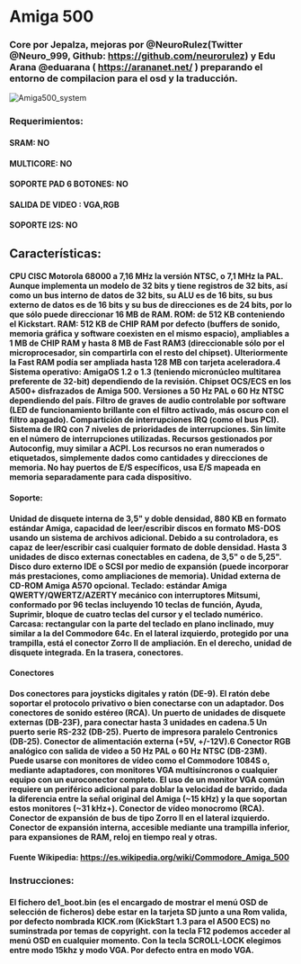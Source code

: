 # Amiga 500

### Core por Jepalza, mejoras por @NeuroRulez(Twitter @Neuro_999, Github: https://github.com/neurorulez) y Edu Arana @eduarana ( https://arananet.net/ ) preparando el entorno de compilacion para el osd y la traducción.

![Amiga500_system](https://user-images.githubusercontent.com/31018768/71216316-77f49300-22ba-11ea-937a-9e4053472e94.jpg)

### Requerimientos: 
#### SRAM: NO
#### MULTICORE: NO
#### SOPORTE PAD 6 BOTONES: NO
#### SALIDA DE VIDEO : VGA,RGB
#### SOPORTE I2S: NO

## Características:

#### CPU CISC Motorola 68000 a 7,16 MHz la versión NTSC, o 7,1 MHz la PAL. Aunque implementa un modelo de 32 bits y tiene registros de 32 bits, así como un bus interno de datos de 32 bits, su ALU es de 16 bits, su bus externo de datos es de 16 bits y su bus de direcciones es de 24 bits, por lo que sólo puede direccionar 16 MB de RAM. ROM: de 512 KB conteniendo el Kickstart. RAM: 512 KB de CHIP RAM por defecto (buffers de sonido, memoria gráfica y software coexisten en el mismo espacio), ampliables a 1 MB de CHIP RAM y hasta 8 MB de Fast RAM3​ (direccionable sólo por el microprocesador, sin compartirla con el resto del chipset). Ulteriormente la Fast RAM podía ser ampliada hasta 128 MB con tarjeta aceleradora.4​ Sistema operativo: AmigaOS 1.2 o 1.3 (teniendo micronúcleo multitarea preferente de 32-bit) dependiendo de la revisión. Chipset OCS/ECS en los A500+ disfrazados de Amiga 500. Versiones a 50 Hz PAL o 60 Hz NTSC dependiendo del país. Filtro de graves de audio controlable por software (LED de funcionamiento brillante con el filtro activado, más oscuro con el filtro apagado). Compartición de interrupciones IRQ (como el bus PCI). Sistema de IRQ con 7 niveles de prioridades de interrupciones. Sin límite en el número de interrupciones utilizadas. Recursos gestionados por Autoconfig, muy similar a ACPI. Los recursos no eran numerados o etiquetados, simplemente dados como cantidades y direcciones de memoria. No hay puertos de E/S específicos, usa E/S mapeada en memoria separadamente para cada dispositivo.

#### Soporte:
#### Unidad de disquete interna de 3,5" y doble densidad, 880 KB en formato estándar Amiga, capacidad de leer/escribir discos en formato MS-DOS usando un sistema de archivos adicional. Debido a su controladora, es capaz de leer/escribir casi cualquier formato de doble densidad. Hasta 3 unidades de disco externas conectables en cadena, de 3,5" o de 5,25". Disco duro externo IDE o SCSI por medio de expansión (puede incorporar más prestaciones, como ampliaciones de memoria). Unidad externa de CD-ROM Amiga A570 opcional. Teclado: estándar Amiga QWERTY/QWERTZ/AZERTY mecánico con interruptores Mitsumi, conformado por 96 teclas incluyendo 10 teclas de función, Ayuda, Suprimir, bloque de cuatro teclas del cursor y el teclado numérico. Carcasa: rectangular con la parte del teclado en plano inclinado, muy similar a la del Commodore 64c. En el lateral izquierdo, protegido por una trampilla, está el conector Zorro II de ampliación. En el derecho, unidad de disquete integrada. En la trasera, conectores. 

#### Conectores

#### Dos conectores para joysticks digitales y ratón (DE-9). El ratón debe soportar el protocolo privativo o bien conectarse con un adaptador. Dos conectores de sonido estéreo (RCA). Un puerto de unidades de disquete externas (DB-23F), para conectar hasta 3 unidades en cadena.5​ Un puerto serie RS-232 (DB-25). Puerto de impresora paralelo Centronics (DB-25). Conector de alimentación externa (+5V, +/-12V).6​ Conector RGB analógico con salida de video a 50 Hz PAL o 60 Hz NTSC (DB-23M). Puede usarse con monitores de vídeo como el Commodore 1084S o, mediante adaptadores, con monitores VGA multisíncronos o cualquier equipo con un euroconector completo. El uso de un monitor VGA común requiere un periférico adicional para doblar la velocidad de barrido, dada la diferencia entre la señal original del Amiga (~15 kHz) y la que soportan estos monitores (~31 kHz+). Conector de vídeo monocromo (RCA). Conector de expansión de bus de tipo Zorro II en el lateral izquierdo. Conector de expansión interna, accesible mediante una trampilla inferior, para expansiones de RAM, reloj en tiempo real y otras.

#### Fuente Wikipedia: https://es.wikipedia.org/wiki/Commodore_Amiga_500

### Instrucciones:

#### El fichero de1_boot.bin (es el encargado de mostrar el menú OSD de selección de ficheros) debe estar en la tarjeta SD junto a una Rom valida, por defecto nombrada KICK.rom (KickStart 1.3 para el A500 ECS) no suminstrada por temas de copyright. con la tecla F12 podemos acceder al menú OSD en cualquier momento. Con la tecla SCROLL-LOCK elegimos entre modo 15khz y modo VGA. Por defecto entra en modo VGA.
